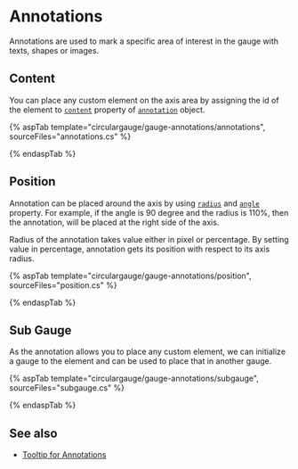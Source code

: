 # Annotations

Annotations are used to mark a specific area of interest in the gauge with texts, shapes or images.

## Content

You can place any custom element on the axis area by assigning the id of the element to
[`content`](https://help.syncfusion.com/cr/cref_files/aspnetcore-js2/aspnetcore/Syncfusion.EJ2~Syncfusion.EJ2.CircularGauge.CircularGaugeAnnotation~Content.html) property of [`annotation`](https://help.syncfusion.com/cr/cref_files/aspnetcore-js2/aspnetcore/Syncfusion.EJ2~Syncfusion.EJ2.CircularGauge.CircularGaugeAnnotation.html) object.

{% aspTab template="circulargauge/gauge-annotations/annotations", sourceFiles="annotations.cs" %}

{% endaspTab %}

## Position

Annotation can be placed around the axis by using [`radius`](https://help.syncfusion.com/cr/cref_files/aspnetcore-js2/aspnetcore/Syncfusion.EJ2~Syncfusion.EJ2.CircularGauge.CircularGaugeAnnotation~Radius.html)
and [`angle`](https://help.syncfusion.com/cr/cref_files/aspnetcore-js2/aspnetcore/Syncfusion.EJ2~Syncfusion.EJ2.CircularGauge.CircularGaugeAnnotation~Angle.html) property.
For example, if the angle is 90 degree and the radius is 110%, then the annotation, will be placed at the right side of the axis.

Radius of the annotation takes value either in pixel or percentage. By setting value in percentage, annotation gets its position with respect to its axis radius.

{% aspTab template="circulargauge/gauge-annotations/position", sourceFiles="position.cs" %}

{% endaspTab %}

## Sub Gauge

As the annotation allows you to place any custom element, we can initialize a gauge to the element and can
be used to place that in another gauge.

{% aspTab template="circulargauge/gauge-annotations/subgauge", sourceFiles="subgauge.cs" %}

{% endaspTab %}

## See also

* [Tooltip for Annotations](gauge-user-interaction/#tooltip-for-annotations)